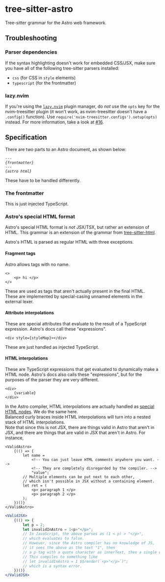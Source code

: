 # tree-sitter-astro

Tree-sitter grammar for the Astro web framework.

## Troubleshooting

### Parser dependencies

If the syntax highlighting doesn't work for embedded CSS/JSX, make sure you have all of the following tree-sitter parsers installed:

- `css` (for CSS in `style` elements)
- `typescript` (for the frontmatter)

### lazy.nvim

If you're using the [`lazy.nvim`](https://github.com/folke/lazy.nvim) plugin manager, do _not_ use the `opts` key for the nvim-treesitter plugin (it won't work, as nvim-treesitter doesn't have a `.config()` function). Use `require('nvim-treesitter.configs').setup(opts)` instead. For more information, take a look at [#16](https://github.com/virchau13/tree-sitter-astro/issues/16).

## Specification

There are two parts to an Astro document, as shown below:
<pre><code>---
<i>{frontmatter}</i>
---
<i>{astro html}</i>
</pre></code>
These have to be handled differently.

### The frontmatter
This is just injected TypeScript.

### Astro's special HTML format
Astro's special HTML format is *not* JSX/TSX, but rather an extension of HTML. This grammar is an extension of the grammar from [tree-sitter-html](https://github.com/tree-sitter/tree-sitter-html).

Astro's HTML is parsed as regular HTML with three exceptions.

#### Fragment tags
Astro allows tags with no name.
```astro
<>
    <p> hi </p>
</>
```
These are used as tags that aren't actually present in the final HTML.  
These are implemented by special-casing unnamed elements in the external lexer.

#### Attribute interpolations
These are special attributes that evaluate to the result of a TypeScript expression. Astro's docs call these "expressions".
```astro
<div style={styleMap}></div>
```
These are just handled as injected TypeScript.

#### HTML interpolations
These are TypeScript expressions that get evaluated to dynamically make a HTML node. Astro's docs also calls these "expressions", but for the purposes of the parser they are very different.
```
<div>
    {variable}
</div>
```
In the Astro compiler, HTML interpolations are actually handled as [special HTML nodes](https://github.com/withastro/compiler/blob/e8b6cdfc89f940a411304787632efd8140535feb/internal/parser.go#L2736). We do the same here.  
Balanced curly braces inside HTML interpolations will turn into a nested stack of HTML interpolations.  
Note that since this is not JSX, there are things valid in Astro that aren't in JSX, and there are things that are valid in JSX that aren't in Astro. For instance,
```astro
<ValidAstro>
    {(() => {
        let name = 
            <!-- You can just leave HTML comments anywhere you want. -->
            <!-- They are completely disregarded by the compiler. -->
            "value";
        // Multiple elements can be put next to each other,
        // which isn't possible in JSX without a containing element.
        let ret = (
            <p> paragraph 1 </p>
            <p> paragraph 2 </p>
        );
    })()}
</ValidAstro>
```
```jsx
<ValidJSX>
    {(() => {
        let p = 2;
        let invalidInAstro = 1<p>"</p>";
        // In JavaScript, the above parses as (1 < p) > "</p>",
        // which evaluates to false.
        // However, since the Astro compiler has no knowledge of JS,
        // it sees the above as the text "1", then
        // a p-tag with a quote character as innerText, then a single quote character again.
        // This compiles to something like
        // let invalidInAstro = 1 $$render(`<p>"</p>`)";
        // which is a syntax error.
    })()}
</ValidJSX>
```

